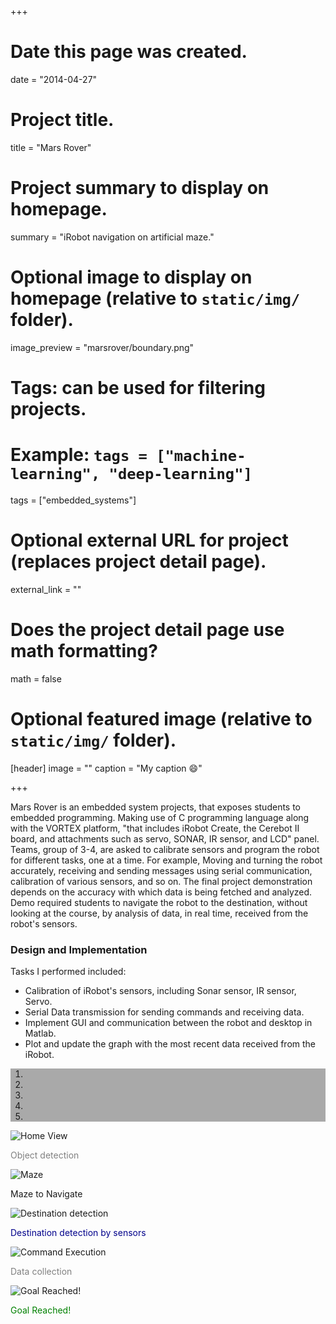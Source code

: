 +++
# Date this page was created.
date = "2014-04-27"

# Project title.
title = "Mars Rover"

# Project summary to display on homepage.
summary = "iRobot navigation on artificial maze."

# Optional image to display on homepage (relative to `static/img/` folder).
image_preview = "marsrover/boundary.png"

# Tags: can be used for filtering projects.
# Example: `tags = ["machine-learning", "deep-learning"]`
tags = ["embedded_systems"]

# Optional external URL for project (replaces project detail page).
external_link = ""

# Does the project detail page use math formatting?
math = false

# Optional featured image (relative to `static/img/` folder).
[header]
image = ""
caption = "My caption :smile:"

+++

Mars Rover is an embedded system projects, that exposes students to embedded programming. Making use of C programming language along with the VORTEX platform, "that includes iRobot Create, the Cerebot II board, and attachments such as servo, SONAR, IR sensor, and LCD" panel. Teams, group of 3-4, are asked to calibrate sensors and program the robot for different tasks, one at a time. For example, Moving and turning the robot accurately, receiving and sending messages using serial communication, calibration of various sensors, and so on. The final project demonstration depends on the accuracy with which data is being fetched and analyzed. Demo required students to navigate the robot to the destination, without looking at the course, by analysis of data, in real time, received from the robot's sensors.

### Design and Implementation
Tasks I performed included:

* Calibration of iRobot's sensors, including Sonar sensor, IR sensor, Servo.
* Serial Data transmission for sending commands and receiving data.
* Implement GUI and communication between the robot and desktop in Matlab.
* Plot and update the graph with the most recent data received from the iRobot.

<div id="carousel-marsrover" class="carousel slide" data-ride="carousel">
  <ol style="background-color:darkgrey" class="carousel-indicators">
    <li data-target="#carousel-marsrover" data-slide-to="0" class="active"></li>
    <li data-target="#carousel-marsrover" data-slide-to="1"></li>
    <li data-target="#carousel-marsrover" data-slide-to="2"></li>
    <li data-target="#carousel-marsrover" data-slide-to="3"></li>
    <li data-target="#carousel-marsrover" data-slide-to="4"></li>
  </ol>

  <div class="carousel-inner" role="listbox">
    <div class="item active">
      <img src="/img/marsrover/home_view.png" class="img-responsive" alt="Home View">
      <div class="carousel-caption">
      <p style="color:grey">Object detection</p>
      </div>
    </div>
    <div class="item">
      <img src="/img/marsrover/course.jpg" class="img-responsive" alt="Maze">
      <div class="carousel-caption">
      <p>Maze to Navigate</p>
      </div>
    </div>
    <div class="item">
      <img src="/img/marsrover/destination.png" class="img-responsive" alt="Destination detection">
      <div class="carousel-caption">
      <p style="color:darkblue">Destination detection by sensors</p>
      </div>
    </div>
    <div class="item">
      <img src="/img/marsrover/commands.png" class="img-responsive" alt="Command Execution">
      <div class="carousel-caption">
      <p style="color:grey">Data collection</p>
      </div>
    </div>
    <div class="item">
      <img src="/img/marsrover/goal_reached.png" class="img-responsive" alt="Goal Reached!">
      <div class="carousel-caption">
        <p style="color:green">Goal Reached!</p>
      </div>
    </div>
  </div>
</div>
